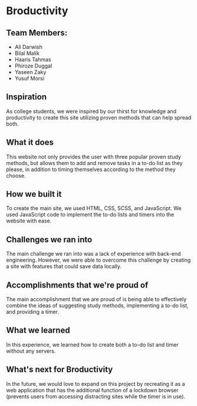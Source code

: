 # Broductivity

## Team Members: </br>
- Ali Darwish
- Bilal Malik
- Haaris Tahmas
- Phiroze Duggal
- Yaseen Zaky
- Yusuf Morsi

## Inspiration
As college students, we were inspired by our thirst for knowledge and productivity to create this site utilizing proven methods that can help spread both.

## What it does
This website not only provides the user with three popular proven study methods, but allows them to add and remove tasks in a to-do list as they please, in addition to timing themselves according to the method they choose.

## How we built it
To create the main site, we used HTML, CSS, SCSS, and JavaScript. We used JavaScript code to implement the to-do lists and timers into the website with ease. 

## Challenges we ran into
The main challenge we ran into was a lack of experience with back-end engineering. However, we were able to overcome this challenge by creating a site with features that could save data locally. 

## Accomplishments that we're proud of
The main accomplishment that we are proud of is being able to effectively combine the ideas of suggesting study methods, implementing a to-do list, and providing a timer.

## What we learned
In this experience, we learned how to create both a to-do list and timer without any servers.

## What's next for Broductivity
In the future, we would love to expand on this project by recreating it as a web application that has the additional function of a lockdown browser (prevents users from accessing distracting sites while the timer is in use).
